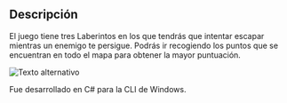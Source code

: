 ## Descripción
El juego tiene tres Laberintos en los que tendrás que intentar escapar mientras un enemigo te persigue.
Podrás ir recogiendo los puntos que se encuentran en todo el mapa para obtener la mayor puntuación.

![Texto alternativo](https://omarmoyano.netlify.app/assets/laberinto-game-min.png)

Fue desarrollado en C# para la CLI de Windows.
